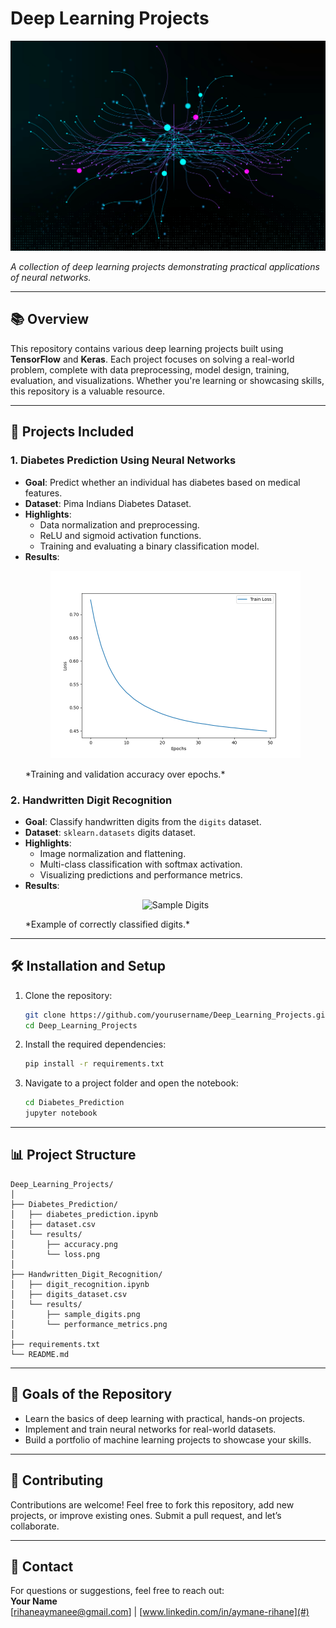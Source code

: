 # **Deep Learning Projects**

<p align="center">
  <img src="./deepLearningProjects.jpg" alt="Deep Learning Banner" width="800" />
</p>  

*A collection of deep learning projects demonstrating practical applications of neural networks.*

---

## 📚 **Overview**

This repository contains various deep learning projects built using **TensorFlow** and **Keras**. Each project focuses on solving a real-world problem, complete with data preprocessing, model design, training, evaluation, and visualizations. Whether you're learning or showcasing skills, this repository is a valuable resource.

---

## 📂 **Projects Included**

### 1. **Diabetes Prediction Using Neural Networks**
   - **Goal**: Predict whether an individual has diabetes based on medical features.
   - **Dataset**: Pima Indians Diabetes Dataset.
   - **Highlights**:
     - Data normalization and preprocessing.
     - ReLU and sigmoid activation functions.
     - Training and evaluating a binary classification model.
   - **Results**:  
     <p align="center">
       <img src="./Diabetes_Prediction/results/accuracy.png" alt="Accuracy Plot" width="400" />
     </p>  
     *Training and validation accuracy over epochs.*

### 2. **Handwritten Digit Recognition**
   - **Goal**: Classify handwritten digits from the `digits` dataset.
   - **Dataset**: `sklearn.datasets` digits dataset.
   - **Highlights**:
     - Image normalization and flattening.
     - Multi-class classification with softmax activation.
     - Visualizing predictions and performance metrics.
   - **Results**:  
     <p align="center">
       <img src="https://via.placeholder.com/400x200?text=Sample+Digits" alt="Sample Digits" />
     </p>  
     *Example of correctly classified digits.*

---

## 🛠 **Installation and Setup**

1. Clone the repository:
   ```bash
   git clone https://github.com/yourusername/Deep_Learning_Projects.git
   cd Deep_Learning_Projects
   ```

2. Install the required dependencies:
   ```bash
   pip install -r requirements.txt
   ```

3. Navigate to a project folder and open the notebook:
   ```bash
   cd Diabetes_Prediction
   jupyter notebook
   ```

---

## 📊 **Project Structure**

```
Deep_Learning_Projects/
│
├── Diabetes_Prediction/
│   ├── diabetes_prediction.ipynb
│   ├── dataset.csv
│   └── results/
│       ├── accuracy.png
│       └── loss.png
│
├── Handwritten_Digit_Recognition/
│   ├── digit_recognition.ipynb
│   ├── digits_dataset.csv
│   └── results/
│       ├── sample_digits.png
│       └── performance_metrics.png
│
├── requirements.txt
└── README.md
```

---

## 🎯 **Goals of the Repository**

- Learn the basics of deep learning with practical, hands-on projects.
- Implement and train neural networks for real-world datasets.
- Build a portfolio of machine learning projects to showcase your skills.

---

## 🤝 **Contributing**

Contributions are welcome! Feel free to fork this repository, add new projects, or improve existing ones. Submit a pull request, and let’s collaborate.

---

## 📧 **Contact**

For questions or suggestions, feel free to reach out:  
**Your Name**  
[rihaneaymanee@gmail.com] | [www.linkedin.com/in/aymane-rihane](#)
